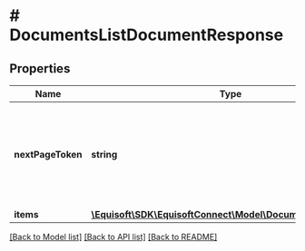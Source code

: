 # # DocumentsListDocumentResponse

## Properties

Name | Type | Description | Notes
------------ | ------------- | ------------- | -------------
**nextPageToken** | **string** | Opaque token used to get the next page of the result. Omitted if no more results. | [optional]
**items** | [**\Equisoft\SDK\EquisoftConnect\Model\DocumentsDocument[]**](DocumentsDocument.md) |  |

[[Back to Model list]](../../README.md#models) [[Back to API list]](../../README.md#endpoints) [[Back to README]](../../README.md)
